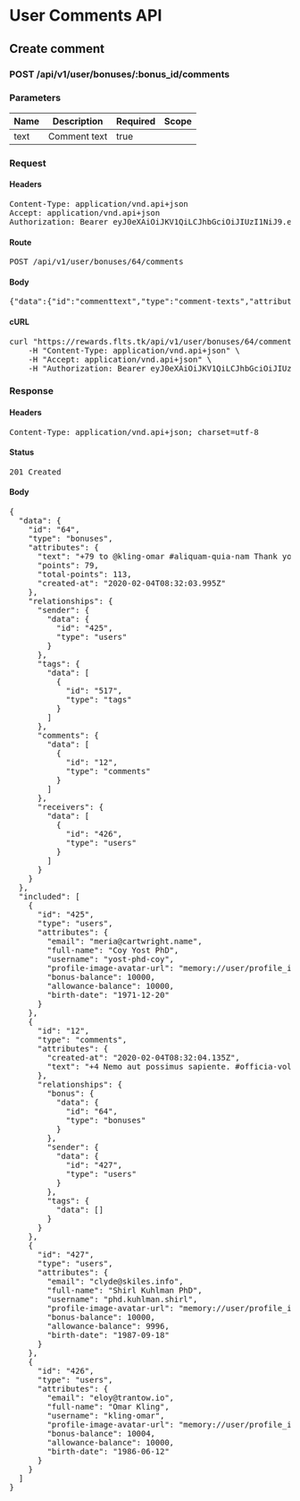 # User Comments API

## Create comment

### POST /api/v1/user/bonuses/:bonus_id/comments

### Parameters

| Name | Description | Required | Scope |
|------|-------------|----------|-------|
| text | Comment text | true |  |

### Request

#### Headers

<pre>Content-Type: application/vnd.api+json
Accept: application/vnd.api+json
Authorization: Bearer eyJ0eXAiOiJKV1QiLCJhbGciOiJIUzI1NiJ9.eyJleHAiOjE1ODA4OTE1MjQsInN1YiI6NDI3LCJ0eXBlIjoiYWNjZXNzIiwiY2xpZW50X2lkIjoiMiJ9.RDM-lFuCsUYufr6wBwdkDyxI4-ai1xXpBwulZcIFIIM</pre>

#### Route

<pre>POST /api/v1/user/bonuses/64/comments</pre>

#### Body

<pre>{"data":{"id":"commenttext","type":"comment-texts","attributes":{"text":"+4 Nemo aut possimus sapiente. #officia-voluptatum-accusamus #saepe-repudiandae-officia"}}}</pre>

#### cURL

<pre class="request">curl &quot;https://rewards.flts.tk/api/v1/user/bonuses/64/comments&quot; -d &#39;{&quot;data&quot;:{&quot;id&quot;:&quot;commenttext&quot;,&quot;type&quot;:&quot;comment-texts&quot;,&quot;attributes&quot;:{&quot;text&quot;:&quot;+4 Nemo aut possimus sapiente. #officia-voluptatum-accusamus #saepe-repudiandae-officia&quot;}}}&#39; -X POST \
	-H &quot;Content-Type: application/vnd.api+json&quot; \
	-H &quot;Accept: application/vnd.api+json&quot; \
	-H &quot;Authorization: Bearer eyJ0eXAiOiJKV1QiLCJhbGciOiJIUzI1NiJ9.eyJleHAiOjE1ODA4OTE1MjQsInN1YiI6NDI3LCJ0eXBlIjoiYWNjZXNzIiwiY2xpZW50X2lkIjoiMiJ9.RDM-lFuCsUYufr6wBwdkDyxI4-ai1xXpBwulZcIFIIM&quot;</pre>

### Response

#### Headers

<pre>Content-Type: application/vnd.api+json; charset=utf-8</pre>

#### Status

<pre>201 Created</pre>

#### Body

<pre>{
  "data": {
    "id": "64",
    "type": "bonuses",
    "attributes": {
      "text": "+79 to @kling-omar #aliquam-quia-nam Thank you!",
      "points": 79,
      "total-points": 113,
      "created-at": "2020-02-04T08:32:03.995Z"
    },
    "relationships": {
      "sender": {
        "data": {
          "id": "425",
          "type": "users"
        }
      },
      "tags": {
        "data": [
          {
            "id": "517",
            "type": "tags"
          }
        ]
      },
      "comments": {
        "data": [
          {
            "id": "12",
            "type": "comments"
          }
        ]
      },
      "receivers": {
        "data": [
          {
            "id": "426",
            "type": "users"
          }
        ]
      }
    }
  },
  "included": [
    {
      "id": "425",
      "type": "users",
      "attributes": {
        "email": "meria@cartwright.name",
        "full-name": "Coy Yost PhD",
        "username": "yost-phd-coy",
        "profile-image-avatar-url": "memory://user/profile_image/1df94aa20ad2133d805640df6ecb19cc.png",
        "bonus-balance": 10000,
        "allowance-balance": 10000,
        "birth-date": "1971-12-20"
      }
    },
    {
      "id": "12",
      "type": "comments",
      "attributes": {
        "created-at": "2020-02-04T08:32:04.135Z",
        "text": "+4 Nemo aut possimus sapiente. #officia-voluptatum-accusamus #saepe-repudiandae-officia"
      },
      "relationships": {
        "bonus": {
          "data": {
            "id": "64",
            "type": "bonuses"
          }
        },
        "sender": {
          "data": {
            "id": "427",
            "type": "users"
          }
        },
        "tags": {
          "data": []
        }
      }
    },
    {
      "id": "427",
      "type": "users",
      "attributes": {
        "email": "clyde@skiles.info",
        "full-name": "Shirl Kuhlman PhD",
        "username": "phd.kuhlman.shirl",
        "profile-image-avatar-url": "memory://user/profile_image/a44dc56ffcb6e57ae02546bd79cda85a.png",
        "bonus-balance": 10000,
        "allowance-balance": 9996,
        "birth-date": "1987-09-18"
      }
    },
    {
      "id": "426",
      "type": "users",
      "attributes": {
        "email": "eloy@trantow.io",
        "full-name": "Omar Kling",
        "username": "kling-omar",
        "profile-image-avatar-url": "memory://user/profile_image/3ca84f5d41e0abfb2c04a5ccb8337000.png",
        "bonus-balance": 10004,
        "allowance-balance": 10000,
        "birth-date": "1986-06-12"
      }
    }
  ]
}</pre>
